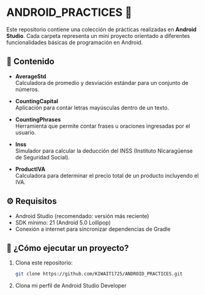 # ANDROID_PRACTICES 📱

Este repositorio contiene una colección de prácticas realizadas en **Android Studio**. Cada carpeta representa un mini proyecto orientado a diferentes funcionalidades básicas de programación en Android.

## 📂 Contenido

- **AverageStd**  
  Calculadora de promedio y desviación estándar para un conjunto de números.

- **CountingCapital**  
  Aplicación para contar letras mayúsculas dentro de un texto.

- **CountingPhrases**  
  Herramienta que permite contar frases u oraciones ingresadas por el usuario.

- **Inss**  
  Simulador para calcular la deducción del INSS (Instituto Nicaragüense de Seguridad Social).

- **ProductIVA**  
  Calculadora para determinar el precio total de un producto incluyendo el IVA.

## ⚙️ Requisitos

- Android Studio (recomendado: versión más reciente)
- SDK mínimo: 21 (Android 5.0 Lollipop)
- Conexión a internet para sincronizar dependencias de Gradle

## 🚀 ¿Cómo ejecutar un proyecto?

1. Clona este repositorio:
   ```bash
   git clone https://github.com/KIWAIT1725/ANDROID_PRACTICES.git

2. Clona mi perfil de Android Studio Developer
   ```bash https://g.dev/kiwait1725
